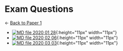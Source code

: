 # Exam Questions

← [Back to Paper 1](..)

- [![MD file](https://img.icons8.com/windows/512/4a90e2/regular-document.png) 2020 01 28](2020_01_28.html){:height="11px" width="11px"}
- [![MD file](https://img.icons8.com/windows/512/4a90e2/regular-document.png) 2020 02 06](2020_02_06.html){:height="11px" width="11px"}
- [![MD file](https://img.icons8.com/windows/512/4a90e2/regular-document.png) 2020 03 03](2020_03_03.html){:height="11px" width="11px"}
